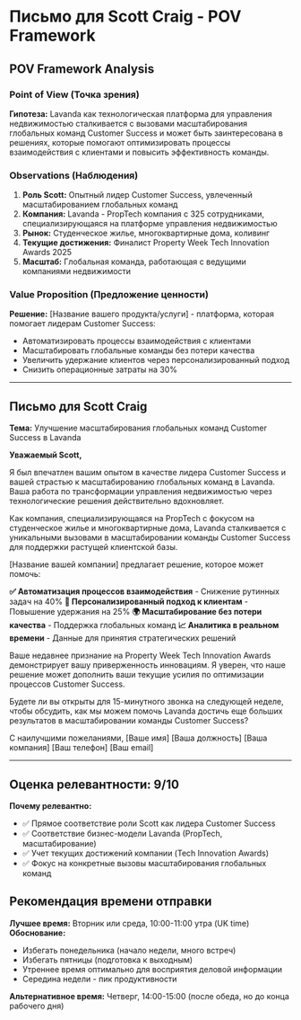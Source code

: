 # Письмо для Scott Craig - POV Framework

## POV Framework Analysis

### Point of View (Точка зрения)
**Гипотеза:** Lavanda как технологическая платформа для управления недвижимостью сталкивается с вызовами масштабирования глобальных команд Customer Success и может быть заинтересована в решениях, которые помогают оптимизировать процессы взаимодействия с клиентами и повысить эффективность команды.

### Observations (Наблюдения)
1. **Роль Scott:** Опытный лидер Customer Success, увлеченный масштабированием глобальных команд
2. **Компания:** Lavanda - PropTech компания с 325 сотрудниками, специализирующаяся на платформе управления недвижимостью
3. **Рынок:** Студенческое жилье, многоквартирные дома, коливинг
4. **Текущие достижения:** Финалист Property Week Tech Innovation Awards 2025
5. **Масштаб:** Глобальная команда, работающая с ведущими компаниями недвижимости

### Value Proposition (Предложение ценности)
**Решение:** [Название вашего продукта/услуги] - платформа, которая помогает лидерам Customer Success:
- Автоматизировать процессы взаимодействия с клиентами
- Масштабировать глобальные команды без потери качества
- Увеличить удержание клиентов через персонализированный подход
- Снизить операционные затраты на 30%

---

## Письмо для Scott Craig

**Тема:** Улучшение масштабирования глобальных команд Customer Success в Lavanda

**Уважаемый Scott,**

Я был впечатлен вашим опытом в качестве лидера Customer Success и вашей страстью к масштабированию глобальных команд в Lavanda. Ваша работа по трансформации управления недвижимостью через технологические решения действительно вдохновляет.

Как компания, специализирующаяся на PropTech с фокусом на студенческое жилье и многоквартирные дома, Lavanda сталкивается с уникальными вызовами в масштабировании команды Customer Success для поддержки растущей клиентской базы.

[Название вашей компании] предлагает решение, которое может помочь:

**✅ Автоматизация процессов взаимодействия** - Снижение рутинных задач на 40%
**🎯 Персонализированный подход к клиентам** - Повышение удержания на 25%
**🌍 Масштабирование без потери качества** - Поддержка глобальных команд
**📈 Аналитика в реальном времени** - Данные для принятия стратегических решений

Ваше недавнее признание на Property Week Tech Innovation Awards демонстрирует вашу приверженность инновациям. Я уверен, что наше решение может дополнить ваши текущие усилия по оптимизации процессов Customer Success.

Будете ли вы открыты для 15-минутного звонка на следующей неделе, чтобы обсудить, как мы можем помочь Lavanda достичь еще больших результатов в масштабировании команды Customer Success?

С наилучшими пожеланиями,
[Ваше имя]
[Ваша должность]
[Ваша компания]
[Ваш телефон]
[Ваш email]

---

## Оценка релевантности: 9/10

**Почему релевантно:**
- ✅ Прямое соответствие роли Scott как лидера Customer Success
- ✅ Соответствие бизнес-модели Lavanda (PropTech, масштабирование)
- ✅ Учет текущих достижений компании (Tech Innovation Awards)
- ✅ Фокус на конкретные вызовы масштабирования глобальных команд

## Рекомендация времени отправки

**Лучшее время:** Вторник или среда, 10:00-11:00 утра (UK time)
**Обоснование:** 
- Избегать понедельника (начало недели, много встреч)
- Избегать пятницы (подготовка к выходным)
- Утреннее время оптимально для восприятия деловой информации
- Середина недели - пик продуктивности

**Альтернативное время:** Четверг, 14:00-15:00 (после обеда, но до конца рабочего дня)